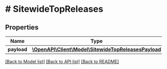 # # SitewideTopReleases

## Properties

Name | Type | Description | Notes
------------ | ------------- | ------------- | -------------
**payload** | [**\OpenAPI\Client\Model\SitewideTopReleasesPayload**](SitewideTopReleasesPayload.md) |  |

[[Back to Model list]](../../README.md#models) [[Back to API list]](../../README.md#endpoints) [[Back to README]](../../README.md)
